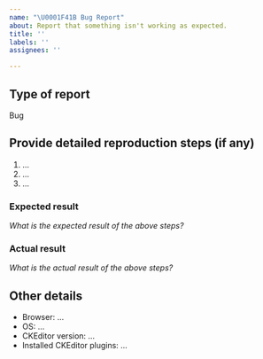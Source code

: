 ```yaml
---
name: "\U0001F41B Bug Report"
about: Report that something isn't working as expected.
title: ''
labels: ''
assignees: ''

---
```


## Type of report

Bug

## Provide detailed reproduction steps (if any)

1. …
2. …
3. …

### Expected result

*What is the expected result of the above steps?*

### Actual result

*What is the actual result of the above steps?*

## Other details

* Browser: …
* OS: …
* CKEditor version: …
* Installed CKEditor plugins: …
